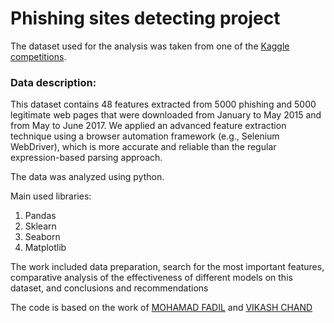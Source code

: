 # Phishing sites detecting project
The dataset used for the analysis was taken from one of the [Kaggle competitions](https://www.kaggle.com/datasets/shashwatwork/phishing-dataset-for-machine-learning).

### **Data description:**

This dataset contains 48 features extracted from 5000 phishing and 5000 legitimate web pages that were downloaded from January to May 2015 and from May to June 2017. We applied an advanced feature extraction technique using a browser automation framework (e.g., Selenium WebDriver), which is more accurate and reliable than the regular expression-based parsing approach.

The data was analyzed using python.

Main used libraries:
1. Pandas
2. Sklearn
3. Seaborn
4. Matplotlib


The work included data preparation, search for the most important features, comparative analysis of the effectiveness of different models on this dataset, and conclusions and recommendations


The code is based on the work of [MOHAMAD FADIL](https://www.kaggle.com/code/fadilparves/pishing-detection-using-machine-learning/notebook#Columsn-40-to-50) and 
[VIKASH CHAND](https://www.kaggle.com/code/vikashchand28/all-model-for-50-new-with-10-bagging-decision#MODELLING-💇%E2%80%8D♀%EF%B8%8F)
